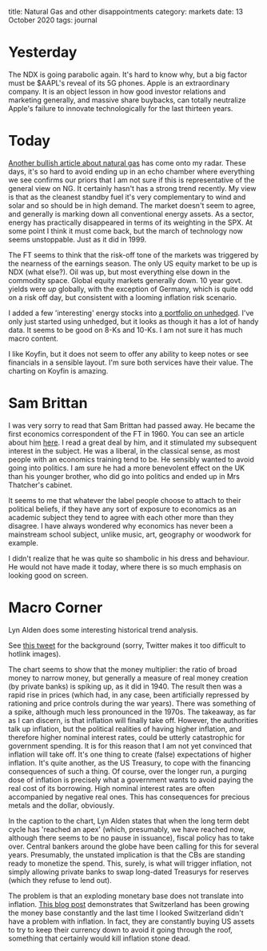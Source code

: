 title: Natural Gas and other disappointments
category: markets
date: 13 October 2020
tags: journal

# Yesterday

The NDX is going parabolic again. 
It's hard to know why, but a big factor must be $AAPL's reveal of its 5G phones.
Apple is an extraordinary company.
It is an object lesson in how good investor relations and marketing generally, and massive share buybacks, can totally neutralize Apple's failure to innovate technologically for the last thirteen years.

# Today

[Another bullish article about natural gas](
https://seekingalpha.com/article/4378720-what-cold-winter-entail-for-natural-gas-oh-you-dont-want-to-know) has come onto my radar.
These days, it's so hard to avoid ending up in an echo chamber where everything we see confirms our priors that I am not sure if this is representative of the general view on NG. It certainly hasn't has a strong trend recently.
My view is that as the cleanest standby fuel it's very complementary to wind and solar and so should be in high demand. The market doesn't seem to agree, and generally is marking down all conventional energy assets.
As a sector, energy has practically disappeared in terms of its weighting in the SPX.
At some point I think it must come back, but the march of technology now seems unstoppable.
Just as it did in 1999.

The FT seems to think that the risk-off tone of the markets was triggered by the nearness of the earnings season.
The only US equity market to be up is NDX (what else?). Oil was up, but most everything else down in the commodity space. Global equity markets generally down. 
10 year govt. yields were *up* globally, with the exception of Germany, which is quite odd on a risk off day, but consistent with a looming inflation risk scenario.




I added a few 'interesting' energy stocks into [a portfolio on unhedged](https://www.unhedged.com/portfolio/5f857d11c370150010da7554/). I've only just started using unhedged, but it looks as though it has a lot of handy data. It seems to be good on 8-Ks and 10-Ks. I am not sure it has much macro content.

I like Koyfin, but it does not seem to offer any ability to keep notes or see financials in a sensible layout.
I'm sure both services have their value. The charting on Koyfin is amazing.

# Sam Brittan

I was very sorry to read that Sam Brittan had passed away.
He became the first economics correspondent of the FT in 1960.
You can see an article about him [here](https://www.ft.com/content/b763bf06-3fc2-4e95-9fe6-a17acf3d8f3b).
I read a great deal by him, and it stimulated my subsequent interest in the subject.
He was a liberal, in the classical sense, as most people with an economics training tend to be. 
He sensibly wanted to avoid going into politics. I am sure he had a more benevolent effect on the UK than his younger brother, who did go into politics and ended up in Mrs Thatcher's cabinet.

It seems to me that whatever the label people choose to attach to their political beliefs,
if they have any sort of exposure to economics as an academic subject they tend to agree with each other 
more than they disagree. 
I have always wondered why economics has never been a mainstream school subject, unlike music, art, geography or woodwork for example.

I didn't realize that he was quite so shambolic in his dress and behaviour. 
He would not have made it today, where there is so much emphasis on looking good on screen.

# Macro Corner

Lyn Alden does some interesting historical trend analysis.


See [this tweet](https://twitter.com/LynAldenContact/status/1299409793598337024/photo/1) for the background (sorry, Twitter makes it too difficult to hotlink images).

The chart seems to show that the money multiplier: the ratio of broad money to narrow money, but generally a measure of real money creation (by private banks) is spiking up, as it did in 1940. The result then was a rapid rise in prices (which had, in any case, been artificially repressed by rationing and price controls during the war years).
There was something of a spike, although much less pronounced in the 1970s.
The takeaway, as far as I can discern, is that inflation will finally take off.
However, the authorities talk up inflation, but the political realities of having higher inflation,
and therefore higher nominal interest rates, could be utterly catastrophic for government spending.
It is for this reason that I am not yet convinced that inflation will take off.
It's one thing to create (false) expectations of higher inflation.
It's quite another, as the US Treasury, to cope with the financing consequences of such a thing.
Of course, over the longer run, a purging dose of inflation is precisely what a government wants to avoid paying the real cost of its borrowing. High nominal interest rates are often accompanied by negative real ones.
This has consequences for precious metals and the dollar, obviously.

In the caption to the chart, Lyn Alden states that when the long term debt cycle has 'reached an apex' (which, presumably, we have reached now, although there seems to be no pause in issuance), fiscal policy has to take over.
Central bankers around the globe have been calling for this for several years.
Presumably, the unstated implication is that the CBs are standing ready to monetize the spend. 
This, surely, is what will trigger inflation, not simply allowing private banks to swap long-dated Treasurys for reserves (which they refuse to lend out).

The problem is that an exploding monetary base does not translate into inflation.
[This blog post](https://fredblog.stlouisfed.org/2019/08/switzerlands-mountainous-monetary-base/?utm_source=series_page&utm_medium=related_content&utm_term=related_resources&utm_campaign=fredblog) demonstrates that Switzerland has been growing the money base constantly and the last time I looked Switzerland didn't have a problem with inflation.
In fact, they are constantly buying US assets to try to keep their currency down to avoid it going through the roof, something that certainly would kill inflation stone dead.






